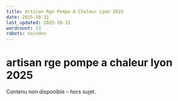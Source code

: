 ```yaml
---
title: Artisan Rge Pompe A Chaleur Lyon 2025
date: 2025-10-31
last_updated: 2025-10-31
wordcount: 13
robots: noindex
---
```


# artisan rge pompe a chaleur lyon 2025

Contenu non disponible – hors sujet.